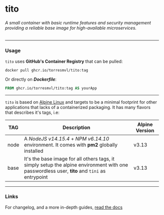 # tito

###### A small container with basic runtime features and security management providing a reliable base image for high-available microservices.

---

### Usage

`tito` uses **GitHub's Container Registry** that can be pulled:

```
docker pull ghcr.io/torresmvl/tito:tag
```

Or directly on **_Dockerfile_**:

```Dockerfile
FROM ghcr.io/torresmvl/tito:tag AS yourApp
```

---

`tito` is based on [Alpine Linux](https://alpinelinux.org) and targets to be a minimal footprint for other applications that lacks of a containerized packaging. It has many flavors that describes it's tags, i.e:

| TAG  | Description                                                                                                                                   | Alpine Version |
| ---- | --------------------------------------------------------------------------------------------------------------------------------------------- | -------------- |
| node | A _NodeJS v14.15.4_ + _NPM v6.14.10_ environment. It comes with **pm2** globally installed                                                    | v3.13          |
| base | It's the base image for all others tags, it simply setup the alpine environment with one passwordless user, **tito** and `tini` as entrypoint | v3.13          |

---

### Links

For changelog, and a more in-depth guides, [read the docs](https://docs.growlab.digital)
